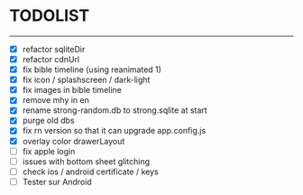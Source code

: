 # TODOLIST

----

- [x] refactor sqliteDir
- [x] refactor cdnUrl
- [x] fix bible timeline (using reanimated 1)
- [x] fix icon / splashscreen / dark-light
- [x] fix images in bible timeline
- [x] remove mhy in en
- [x] rename strong-random.db to strong.sqlite at start
- [x] purge old dbs
- [x] fix rn version so that it can upgrade app.config.js
- [x] overlay color drawerLayout
- [ ] fix apple login
- [ ] issues with bottom sheet glitching
- [ ] check ios / android certificate / keys
- [ ] Tester sur Android
